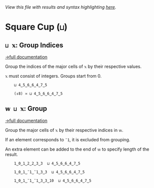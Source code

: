 *View this file with results and syntax highlighting [here](https://mlochbaum.github.io/BQN/help/groupindices_group.html).*

# Square Cup (`⊔`)

## `⊔ 𝕩`: Group Indices
[→full documentation](../doc/group.md)

Group the indices of the major cells of `𝕩` by their respective values.

`𝕩` must consist of integers. Groups start from 0.

        ⊔ 4‿5‿6‿6‿4‿7‿5

        (↕8) ≍ ⊔ 4‿5‿6‿6‿4‿7‿5



## `𝕨 ⊔ 𝕩`: Group
[→full documentation](../doc/group.md)

Group the major cells of `𝕩` by their respective indices in `𝕨`.

If an element corresponds to `¯1`, it is excluded from grouping.

An extra element can be added to the end of `𝕨` to specify length of the result.

        1‿0‿1‿2‿2‿3‿3  ⊔ 4‿5‿6‿6‿4‿7‿5

        1‿0‿1‿¯1‿¯1‿3‿3  ⊔ 4‿5‿6‿6‿4‿7‿5

        1‿0‿1‿¯1‿¯1‿3‿3‿10  ⊔ 4‿5‿6‿6‿4‿7‿5
